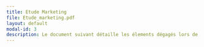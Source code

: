 ```yaml
---
title: Etude Marketing
file: Etude_marketing.pdf
layout: default
modal-id: 3
description: Le document suivant détaille les élements dégagés lors de la réalisation de l'étude Marketing.
---
```

